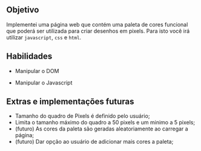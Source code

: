 ## Objetivo

Implementei uma página web que contém uma paleta de cores funcional que poderá ser utilizada para criar desenhos em pixels. Para isto você irá utilizar `javascript`, `css` e `html`.

## Habilidades

- Manipular o DOM

- Manipular o Javascript

## Extras e implementações futuras

- Tamanho do quadro de Pixels é definido pelo usuário;
- Limita o tamanho máximo do quadro a 50 pixels e um minimo a 5 pixels;
- (futuro) As cores da paleta são geradas aleatoriamente ao carregar a página;
- (futuro) Dar opção ao usuário de adicionar mais cores a paleta;